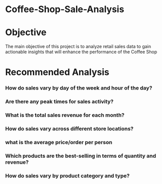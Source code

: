 # Coffee-Shop-Sale-Analysis
# Objective

The main objective of this project is to analyze retail sales data to gain actionable insights that will enhance the performance of the Coffee Shop
# Recommended Analysis
### How do sales vary by day of the week and hour of the day?
### Are there any peak times for sales activity?
### What is the total sales revenue for each month?
### How do sales vary across different store locations?
### what is the average price/order per person
### Which products are the best-selling in terms of quantity and revenue?
### How do sales vary by product category and type?
